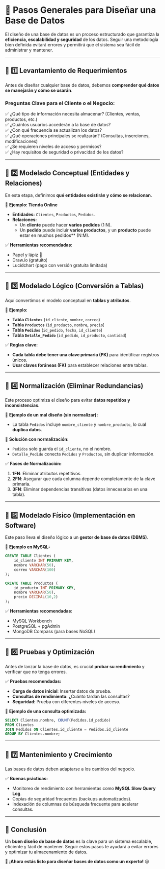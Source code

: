 # 📌 Pasos Generales para Diseñar una Base de Datos

El diseño de una base de datos es un proceso estructurado que garantiza la **eficiencia, escalabilidad y seguridad** de los datos. Seguir una metodología bien definida evitará errores y permitirá que el sistema sea fácil de administrar y mantener.

---

## 📌 1️⃣ Levantamiento de Requerimientos
Antes de diseñar cualquier base de datos, debemos **comprender qué datos se manejarán y cómo se usarán**.

### **Preguntas Clave para el Cliente o el Negocio**:
✅ ¿Qué tipo de información necesita almacenar? (Clientes, ventas, productos, etc.)  
✅ ¿Cuántos usuarios accederán a la base de datos?  
✅ ¿Con qué frecuencia se actualizan los datos?  
✅ ¿Qué operaciones principales se realizarán? (Consultas, inserciones, modificaciones)  
✅ ¿Se requieren niveles de acceso y permisos?  
✅ ¿Hay requisitos de seguridad o privacidad de los datos?  

---

## 📌 2️⃣ Modelado Conceptual (Entidades y Relaciones)
En esta etapa, definimos **qué entidades existirán y cómo se relacionan**.

📌 **Ejemplo: Tienda Online**

- **Entidades:** `Clientes`, `Productos`, `Pedidos`.
- **Relaciones:**
  - Un **cliente** puede hacer **varios pedidos** (1:N).
  - Un **pedido** puede incluir **varios productos**, y un **producto** puede estar en muchos pedidos** (N:M).

✅ **Herramientas recomendadas:**
- Papel y lápiz 📝
- Draw.io (gratuito)
- Lucidchart (pago con versión gratuita limitada)

---

## 📌 3️⃣ Modelado Lógico (Conversión a Tablas)
Aquí convertimos el modelo conceptual en **tablas y atributos**.

📌 **Ejemplo:**

- **Tabla `Clientes`** (`id_cliente`, `nombre`, `correo`)
- **Tabla `Productos`** (`id_producto`, `nombre`, `precio`)
- **Tabla `Pedidos`** (`id_pedido`, `fecha`, `id_cliente`)
- **Tabla `Detalle_Pedido`** (`id_pedido`, `id_producto`, `cantidad`)

✅ **Reglas clave:**
- **Cada tabla debe tener una clave primaria (PK)** para identificar registros únicos.
- **Usar claves foráneas (FK)** para establecer relaciones entre tablas.

---

## 📌 4️⃣ Normalización (Eliminar Redundancias)
Este proceso optimiza el diseño para evitar **datos repetidos y inconsistencias**.

📌 **Ejemplo de un mal diseño (sin normalizar):**
- La tabla `Pedidos` incluye `nombre_cliente` y `nombre_producto`, lo cual **duplica datos**.

📌 **Solución con normalización:**
- `Pedidos` solo guarda el `id_cliente`, no el nombre.
- `Detalle_Pedido` conecta `Pedidos` y `Productos`, sin duplicar información.

✅ **Fases de Normalización:**
1. **1FN**: Eliminar atributos repetitivos.
2. **2FN**: Asegurar que cada columna depende completamente de la clave primaria.
3. **3FN**: Eliminar dependencias transitivas (datos innecesarios en una tabla).

---

## 📌 5️⃣ Modelado Físico (Implementación en Software)
Este paso lleva el diseño lógico a un **gestor de base de datos (DBMS)**.

📌 **Ejemplo en MySQL:**
```sql
CREATE TABLE Clientes (
    id_cliente INT PRIMARY KEY,
    nombre VARCHAR(50),
    correo VARCHAR(100)
);

CREATE TABLE Productos (
    id_producto INT PRIMARY KEY,
    nombre VARCHAR(50),
    precio DECIMAL(10,2)
);
```
✅ **Herramientas recomendadas:**
- MySQL Workbench
- PostgreSQL + pgAdmin
- MongoDB Compass (para bases NoSQL)

---

## 📌 6️⃣ Pruebas y Optimización
Antes de lanzar la base de datos, es crucial **probar su rendimiento** y verificar que no tenga errores.

✅ **Pruebas recomendadas:**
- **Carga de datos inicial**: Insertar datos de prueba.
- **Consultas de rendimiento**: ¿Cuánto tardan las consultas?
- **Seguridad**: Prueba con diferentes niveles de acceso.

📌 **Ejemplo de una consulta optimizada:**
```sql
SELECT Clientes.nombre, COUNT(Pedidos.id_pedido)
FROM Clientes
JOIN Pedidos ON Clientes.id_cliente = Pedidos.id_cliente
GROUP BY Clientes.nombre;
```
---

## 📌 7️⃣ Mantenimiento y Crecimiento
Las bases de datos deben adaptarse a los cambios del negocio.

✅ **Buenas prácticas:**
- Monitoreo de rendimiento con herramientas como **MySQL Slow Query Log**.
- Copias de seguridad frecuentes (backups automatizados).
- Indexación de columnas de búsqueda frecuente para acelerar consultas.

---

## 📌 Conclusión

Un **buen diseño de base de datos** es la clave para un sistema escalable, eficiente y fácil de mantener. Seguir estos pasos te ayudará a evitar errores y optimizar tu almacenamiento de datos.

🚀 **¡Ahora estás listo para diseñar bases de datos como un experto!** 😃

